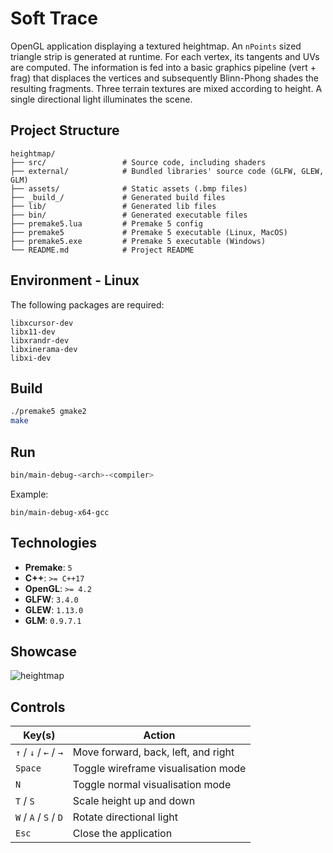 # Soft Trace

OpenGL application displaying a textured heightmap.
An `nPoints` sized triangle strip is generated at runtime. For each vertex, its tangents and UVs are computed. 
The information is fed into a basic graphics pipeline (vert + frag) that displaces the vertices 
and subsequently Blinn-Phong shades the resulting fragments. Three terrain textures are mixed according to height.
A single directional light illuminates the scene.

## Project Structure

```plaintext
heightmap/
├── src/                 # Source code, including shaders
├── external/            # Bundled libraries' source code (GLFW, GLEW, GLM)
├── assets/              # Static assets (.bmp files)
├── _build_/             # Generated build files
├── lib/                 # Generated lib files
├── bin/                 # Generated executable files
├── premake5.lua         # Premake 5 config
├── premake5             # Premake 5 executable (Linux, MacOS)
├── premake5.exe         # Premake 5 executable (Windows)
└── README.md            # Project README
```

## Environment - Linux

The following packages are required:

```
libxcursor-dev
libx11-dev
libxrandr-dev
libxinerama-dev
libxi-dev
```

## Build

```bash
./premake5 gmake2
make
```

## Run

```bash
bin/main-debug-<arch>-<compiler>
```

Example:

```shell
bin/main-debug-x64-gcc
```

## Technologies

* **Premake**: `5`
* **C++**: `>= C++17`
* **OpenGL**: `>= 4.2`
* **GLFW**: `3.4.0`
* **GLEW**: `1.13.0`
* **GLM**: `0.9.7.1`

## Showcase

![heightmap](https://github.com/user-attachments/assets/893ab962-5d3c-440b-b562-1c01093ce4b6)

## Controls

| Key(s)                  | Action                                |
|-------------------------|---------------------------------------|
| `↑` / `↓` / `←` / `→`   | Move forward, back, left, and right   |
| `Space`                 | Toggle wireframe visualisation mode   |
| `N`                     | Toggle normal visualisation mode      |
| `T` / `S`               | Scale height up and down              |
| `W` / `A` / `S` / `D`   | Rotate directional light              |
| `Esc`                   | Close the application                 |
